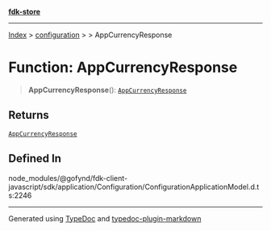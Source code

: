 [**fdk-store**](../../../README.md)
***

[Index](../../../API.md) > [configuration](../../README.md) > [<internal>](../README.md) > AppCurrencyResponse

# Function: AppCurrencyResponse

> **AppCurrencyResponse**(): [`AppCurrencyResponse`](../type-aliases/type-alias.AppCurrencyResponse.md)

## Returns

[`AppCurrencyResponse`](../type-aliases/type-alias.AppCurrencyResponse.md)

## Defined In

node\_modules/@gofynd/fdk-client-javascript/sdk/application/Configuration/ConfigurationApplicationModel.d.ts:2246

***
Generated using [TypeDoc](https://typedoc.org/) and [typedoc-plugin-markdown](https://www.npmjs.com/package/typedoc-plugin-markdown)
